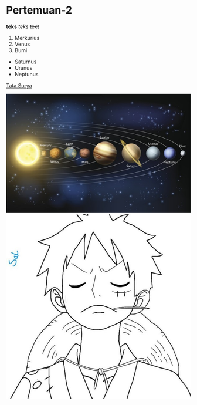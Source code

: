 # Pertemuan-2
**teks**
*teks*
~~text~~ 

1. Merkurius
2. Venus
3. Bumi

- Saturnus
- Uranus
- Neptunus

[Tata Surya](https://solarsystem.nasa.gov/)









![Galaksi Bima Sakti](img/tatas.jpg)
![Luffy](img/luffy.jpg)